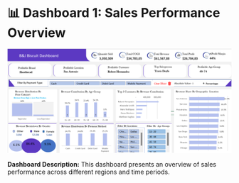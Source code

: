 # 📊 Dashboard 1: Sales Performance Overview

![Sales Dashboard](screenshots/Final_Dashboard_1.png)

**Dashboard Description:**
This dashboard presents an overview of sales performance across different regions and time periods.

